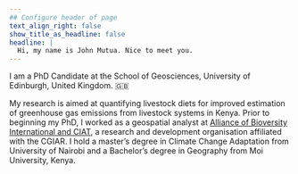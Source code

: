 ```yaml
---
## Configure header of page
text_align_right: false
show_title_as_headline: false
headline: |
  Hi, my name is John Mutua. Nice to meet you.
---
```


<!-- this is a subheadline -->
I am a PhD Candidate at the School of Geosciences, University of Edinburgh, United Kingdom. :gb: 

My research is aimed at quantifying livestock diets for improved estimation of greenhouse 
gas emissions from livestock systems in Kenya. Prior to beginning my PhD, I worked as a geospatial analyst at [Alliance of Bioversity International and CIAT](https://alliancebioversityciat.org), a research and development organisation affiliated with the CGIAR. I hold a master’s degree in Climate Change Adaptation from University of Nairobi and a Bachelor’s degree in Geography from Moi University, Kenya.